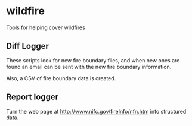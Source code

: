 # wildfire
Tools for helping cover wildfires

## Diff Logger
These scripts look for new fire boundary files, and when new ones are found an email can be sent with the new fire boundary information.

Also, a CSV of fire boundary data is created.

## Report logger
Turn the web page at http://www.nifc.gov/fireInfo/nfn.htm into structured data.
